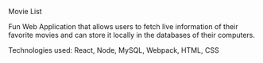 Movie List

Fun Web Application that allows users to fetch live information of their favorite movies and can store it locally in the databases of their computers.

Technologies used: React, Node, MySQL, Webpack, HTML, CSS
